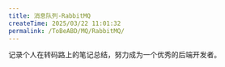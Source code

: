 ```yaml
---
title: 消息队列-RabbitMQ
createTime: 2025/03/22 11:01:32
permalink: /ToBeABD/MQ/RabbitMQ/
---
```

记录个人在转码路上的笔记总结，努力成为一个优秀的后端开发者。
